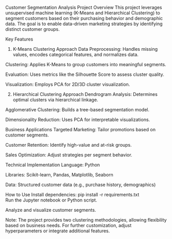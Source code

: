 Customer Segmentation Analysis
Project Overview
This project leverages unsupervised machine learning (K-Means and Hierarchical Clustering) to segment customers based on their purchasing behavior and demographic data. The goal is to enable data-driven marketing strategies by identifying distinct customer groups.

Key Features
1. K-Means Clustering Approach
Data Preprocessing: Handles missing values, encodes categorical features, and normalizes data.

Clustering: Applies K-Means to group customers into meaningful segments.

Evaluation: Uses metrics like the Silhouette Score to assess cluster quality.

Visualization: Employs PCA for 2D/3D cluster visualization.

2. Hierarchical Clustering Approach
Dendrogram Analysis: Determines optimal clusters via hierarchical linkage.

Agglomerative Clustering: Builds a tree-based segmentation model.

Dimensionality Reduction: Uses PCA for interpretable visualizations.

Business Applications
Targeted Marketing: Tailor promotions based on customer segments.

Customer Retention: Identify high-value and at-risk groups.

Sales Optimization: Adjust strategies per segment behavior.

Technical Implementation
Language: Python

Libraries: Scikit-learn, Pandas, Matplotlib, Seaborn

Data: Structured customer data (e.g., purchase history, demographics)

How to Use
Install dependencies:
pip install -r requirements.txt  
Run the Jupyter notebook or Python script.

Analyze and visualize customer segments.

Note: The project provides two clustering methodologies, allowing flexibility based on business needs. For further customization, adjust hyperparameters or integrate additional features.
